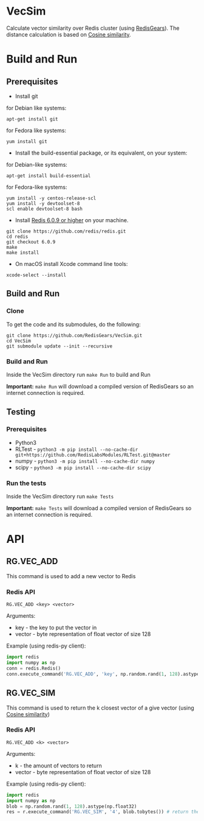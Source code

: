 # VecSim
Calculate vector similarity over Redis cluster (using [RedisGears](https://oss.redislabs.com/redisgears/)). The distance calculation is based on [Cosine similarity](https://en.wikipedia.org/wiki/Cosine_similarity).

# Build and Run
## Prerequisites
* Install git

for Debian like systems:
```
apt-get install git
```
for Fedora like systems:
```
yum install git
```


* Install the build-essential package, or its equivalent, on your system:

for Debian-like systems:
```
apt-get install build-essential
```
for Fedora-like systems:
```
yum install -y centos-release-scl
yum install -y devtoolset-8
scl enable devtoolset-8 bash
```

* Install [Redis 6.0.9 or higher](https://redis.io/) on your machine.

```
git clone https://github.com/redis/redis.git
cd redis
git checkout 6.0.9
make
make install
```

* On macOS install Xcode command line tools:


```
xcode-select --install
```

## Build and Run
### Clone
To get the code and its submodules, do the following:
```
git clone https://github.com/RedisGears/VecSim.git
cd VecSim
git submodule update --init --recursive
```

### Build and Run
Inside the VecSim directory run `make Run` to build and Run

**Important:** `make Run` will download a compiled version of RedisGears so an internet connection is required.

## Testing
### Prerequisites
* Python3
* RLTest - `python3 -m pip install --no-cache-dir git+https://github.com/RedisLabsModules/RLTest.git@master`
* numpy - `python3 -m pip install --no-cache-dir numpy`
* scipy - `python3 -m pip install --no-cache-dir scipy`

### Run the tests
Inside the VecSim directory run `make Tests`

**Important:** `make Tests` will download a compiled version of RedisGears so an internet connection is required.

# API
## RG.VEC_ADD
This command is used to add a new vector to Redis
### Redis API
```
RG.VEC_ADD <key> <vector>
```
Arguments:

* key - the key to put the vector in
* vector - byte representation of float vector of size 128

Example (using redis-py client):
```Python
import redis
import numpy as np
conn = redis.Redis()
conn.execute_command('RG.VEC_ADD', 'key', np.random.rand(1, 128).astype(np.float32).tobytes())
```
## RG.VEC_SIM
This command is used to return the k closest vector of a give vector (using [Cosine similarity](https://en.wikipedia.org/wiki/Cosine_similarity))
### Redis API
```
RG.VEC_ADD <k> <vector>
```
Arguments:

* k - the amount of vectors to return
* vector - byte representation of float vector of size 128

Example (using redis-py client):
```Python
import redis
import numpy as np
blob = np.random.rand(1, 128).astype(np.float32)
res = r.execute_command('RG.VEC_SIM', '4', blob.tobytes()) # return the 4 closest vectors to blob
```
